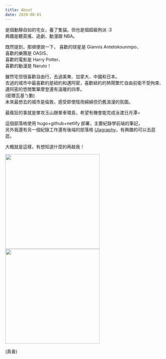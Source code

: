 ```yaml
---
title: About
date: 2020-08-01
---
```


是個動靜自如的宅女，養了隻貓，但也是個超級狗派 :3  
興趣是聽英搖、追劇、動漫跟 NBA。  

既然提到，那順便說一下，
喜歡的球星是 Giannis Antetokounmpo、  
喜歡的樂團是 OASIS、  
喜歡的電影是 Harry Potter、  
喜歡的動漫是 Naruto！  

雖然宅但很喜歡自由行，去過美東、加拿大、中國和日本。  
去過的城市中最喜歡的是紐約和邁阿密，喜歡紐約的熱鬧繁忙自由前衛不受拘束、邁阿密的悠閒繁華摩登還有溫暖的四季。  
(密爾瓦基ㄅ歉)  
未來最想去的城市是倫敦，感受即使陰雨綿綿但仍舊浪漫的氛圍。  

最瘋狂的事就是單攻玉山跟單車環島，希望有機會能完成泳渡日月潭~  

這個部落格使用 hugo+github+netlify 部署，主要紀錄學前端的筆記，  
另外我還有另一個紀錄工作還有後端的部落格 [Ulagraphy](https://ulahsieh.github.io/)，有興趣的可以去逛逛。  

大概就是這樣，有想知道什麼的再敲我！  

<img src="https://imgur.com/vyui3YI.png" width="300">
<img src="https://imgur.com/IHGsmw4.png" width="300">

(真香)